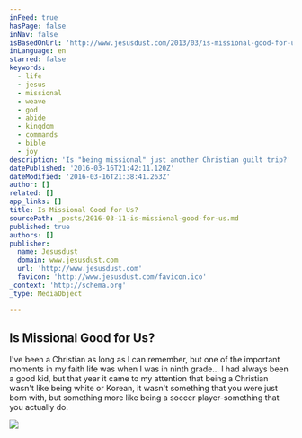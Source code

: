 ```yaml
---
inFeed: true
hasPage: false
inNav: false
isBasedOnUrl: 'http://www.jesusdust.com/2013/03/is-missional-good-for-us.html'
inLanguage: en
starred: false
keywords:
  - life
  - jesus
  - missional
  - weave
  - god
  - abide
  - kingdom
  - commands
  - bible
  - joy
description: 'Is "being missional" just another Christian guilt trip?'
datePublished: '2016-03-16T21:42:11.120Z'
dateModified: '2016-03-16T21:38:41.263Z'
author: []
related: []
app_links: []
title: Is Missional Good for Us?
sourcePath: _posts/2016-03-11-is-missional-good-for-us.md
published: true
authors: []
publisher:
  name: Jesusdust
  domain: www.jesusdust.com
  url: 'http://www.jesusdust.com'
  favicon: 'http://www.jesusdust.com/favicon.ico'
_context: 'http://schema.org'
_type: MediaObject

---
```

<article style=""><h1>Is Missional Good for Us?</h1><p>I've been a Christian as long as I can remember, but one of the important moments in my faith life was when I was in ninth grade... I had always been a good kid, but that year it came to my attention that being a Christian wasn't like being white or Korean, it wasn't something that you were just born with, but something more like being a soccer player-something that you actually do.</p><img src="https://s3-us-west-2.amazonaws.com/the-grid-img/p/225126e807f170ed9d4c52174da615ff71d4c693.jpg" /></article>